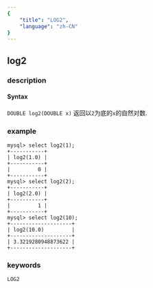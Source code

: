 ```yaml
---
{
    "title": "LOG2",
    "language": "zh-CN"
}
---
```


<!-- 
Licensed to the Apache Software Foundation (ASF) under one
or more contributor license agreements.  See the NOTICE file
distributed with this work for additional information
regarding copyright ownership.  The ASF licenses this file
to you under the Apache License, Version 2.0 (the
"License"); you may not use this file except in compliance
with the License.  You may obtain a copy of the License at
  http://www.apache.org/licenses/LICENSE-2.0
Unless required by applicable law or agreed to in writing,
software distributed under the License is distributed on an
"AS IS" BASIS, WITHOUT WARRANTIES OR CONDITIONS OF ANY
KIND, either express or implied.  See the License for the
specific language governing permissions and limitations
under the License.
-->

## log2

### description
#### Syntax

`DOUBLE log2(DOUBLE x)`
返回以`2`为底的`x`的自然对数.

### example

```
mysql> select log2(1);
+-----------+
| log2(1.0) |
+-----------+
|         0 |
+-----------+
mysql> select log2(2);
+-----------+
| log2(2.0) |
+-----------+
|         1 |
+-----------+
mysql> select log2(10);
+--------------------+
| log2(10.0)         |
+--------------------+
| 3.3219280948873622 |
+--------------------+
```

### keywords
	LOG2
